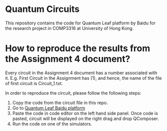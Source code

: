 # Quantum Circuits
This repository contains the code for Quantum Leaf platform by Baidu for the research project in COMP3316 at University of Hong Kong.


# How to reproduce the results from the Assignment 4 document?


Every circuit in the Assignment 4 document has a number associated with it. E.g. First Circuit in the Assignment has (1), and hence, the name of the file of first circuit is Circuit_1.txt.

In order to reproduce the circuit, please follow the following steps:

1. Copy the code from the circuit file in this repo.
2. Go to [Quantum Leaf Baidu platform](https://quantum-hub.baidu.com/qasm)
3. Paste the code in code editor on the left hand side panel. Once code is pasted, circuit will be displayed on the right drag and drop QComposer.
4. Run the code on one of the simulators.



